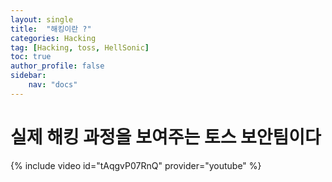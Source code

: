 ```yaml
---
layout: single
title:  "해킹이란 ?"
categories: Hacking
tag: [Hacking, toss, HellSonic]
toc: true
author_profile: false
sidebar:
    nav: "docs"
---
```


# 실제 해킹 과정을 보여주는 토스 보안팀이다

{% include video id="tAqgvP07RnQ" provider="youtube" %}